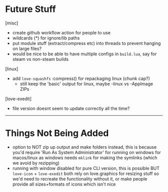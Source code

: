 # Future Stuff
[misc]
- create github workflow action for people to use
- wildcards (*) for ignore/lib paths
- put module stuff (extract/compress etc) into threads to prevent hanging on large files?
- would be nice to be able to have multiple configs in `build.lua`, say for steam vs non-steam builds

[linux]
- add `love-squashfs` :compress() for repackaging linux (chunk cap?)
  + still keep the 'basic' output for linux, maybe -linux vs -AppImage ZIPs

[love-exedit]
- file version doesnt seem to update correctly all the time?


---


# Things Not Being Added
- option to NOT zip up output and make folders instead, this is because you'd
  require 'Run As System Administrator' for running on windows for macos/linux
  as windows needs `mklink` for making the symlinks (which we avoid by rezipping)
- running with window disabled for pure CLI version, this is possible BUT
  `love-icon` + `love-exedit` both rely on love.graphics for resizing stuff
  so we'd need to recreate the functionality without it, or make people provide 
  all sizes+formats of icons which isn't nice
  
